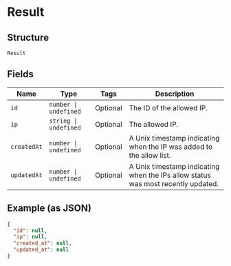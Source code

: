 
# Result

## Structure

`Result`

## Fields

| Name | Type | Tags | Description |
|  --- | --- | --- | --- |
| `id` | `number \| undefined` | Optional | The ID of the allowed IP. |
| `ip` | `string \| undefined` | Optional | The allowed IP. |
| `createdAt` | `number \| undefined` | Optional | A Unix timestamp indicating when the IP was added to the allow list. |
| `updatedAt` | `number \| undefined` | Optional | A Unix timestamp indicating when the IPs allow status was most recently updated. |

## Example (as JSON)

```json
{
  "id": null,
  "ip": null,
  "created_at": null,
  "updated_at": null
}
```

